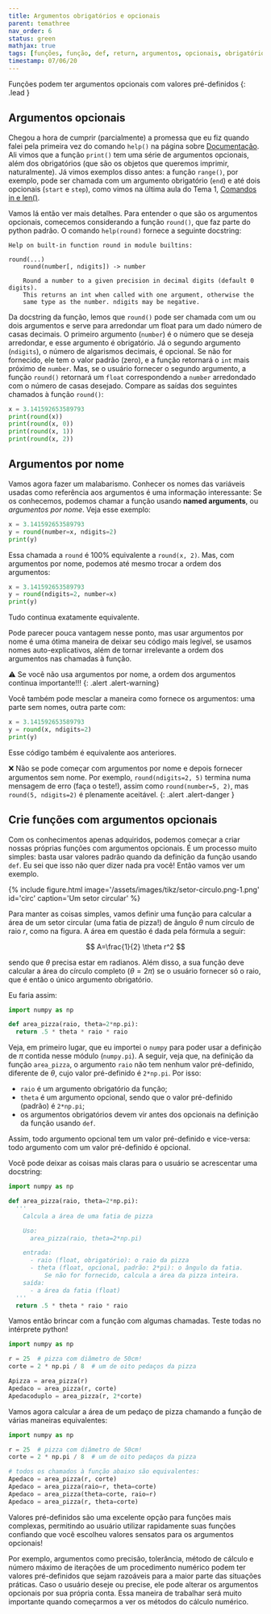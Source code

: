 ```yaml
---
title: Argumentos obrigatórios e opcionais
parent: temathree
nav_order: 6
status: green
mathjax: true
tags: [funções, função, def, return, argumentos, opcionais, obrigatórios, nome, pizza, tolerância, precisão, pre-definidos, padrão]
timestamp: 07/06/20
---
```


Funções podem ter argumentos opcionais com valores pré-definidos
{: .lead }

## Argumentos opcionais

Chegou a hora de cumprir (parcialmente) a promessa que eu fiz quando falei pela primeira vez do comando `help()` na página sobre [Documentação]({{site.baseurl}}/docs/tema3/02-documentacao.html). Ali vimos que a função `print()` tem uma série de argumentos opcionais, além dos obrigatórios (que são os objetos que queremos imprimir, naturalmente). Já vimos exemplos disso antes: a função `range()`, por exemplo, pode ser chamada com um argumento obrigatório (`end`) e até dois opcionais (`start` e `step`), como vimos na última aula do Tema 1, [Comandos in e len()]({{site.baseurl}}/docs/tema1/10-in-len.html).

Vamos lá então ver mais detalhes. Para entender o que são os argumentos opcionais, comecemos considerando a função `round()`, que faz parte do python padrão. O comando `help(round)` fornece a seguinte docstring:
```
Help on built-in function round in module builtins:

round(...)
    round(number[, ndigits]) -> number

    Round a number to a given precision in decimal digits (default 0 digits).
    This returns an int when called with one argument, otherwise the
    same type as the number. ndigits may be negative.
```
Da docstring da função, lemos que `round()` pode ser chamada com um ou dois argumentos e serve para arredondar um float para um dado número de casas decimais. O primeiro argumento (`number`) é o número que se deseja arredondar, e esse argumento é obrigatório. Já o segundo argumento (`ndigits`), o número de algarismos decimais, é opcional. Se não for fornecido, ele tem o valor padrão (zero), e a função retornará o `int` mais próximo de `number`. Mas, se o usuário fornecer o segundo argumento, a função `round()` retornará um `float` correspondendo a `number` arredondado com o número de casas desejado. Compare as saídas dos seguintes chamados à função `round()`:
```python
x = 3.141592653589793
print(round(x))
print(round(x, 0))
print(round(x, 1))
print(round(x, 2))
```

## Argumentos por nome

Vamos agora fazer um malabarismo. Conhecer os nomes das variáveis usadas como referência aos argumentos é uma informação interessante: Se os conhecemos, podemos chamar a função usando **named arguments**, ou *argumentos por nome*. Veja esse exemplo:
```python
x = 3.141592653589793
y = round(number=x, ndigits=2)
print(y)
```
Essa chamada a `round` é 100% equivalente a `round(x, 2)`. Mas, com argumentos por nome, podemos até mesmo trocar a ordem dos argumentos:
```python
x = 3.141592653589793
y = round(ndigits=2, number=x)
print(y)
```
Tudo continua exatamente equivalente.

Pode parecer pouca vantagem nesse ponto, mas usar argumentos por nome é uma ótima maneira de deixar seu código mais legível, se usamos nomes auto-explicativos, além de tornar irrelevante a ordem dos argumentos nas chamadas à função.

:warning: Se você não usa argumentos por nome, a ordem dos argumentos continua importante!!!
{: .alert .alert-warning}

Você também pode mesclar a maneira como fornece os argumentos: uma parte sem nomes, outra parte com:
```python
x = 3.141592653589793
y = round(x, ndigits=2)
print(y)
```
Esse código também é equivalente aos anteriores.

:x: Não se pode começar com argumentos por nome e depois fornecer argumentos sem nome. Por exemplo, `round(ndigits=2, 5)` termina numa mensagem de erro (faça o teste!), assim como `round(number=5, 2)`, mas `round(5, ndigits=2)` é plenamente aceitável.
{: .alert .alert-danger }

## Crie funções com argumentos opcionais

Com os conhecimentos apenas adquiridos, podemos começar a criar nossas próprias funções com argumentos opcionais. É um processo muito simples: basta usar valores padrão quando da definição da função usando `def`. Eu sei que isso não quer dizer nada pra você! Então vamos ver um exemplo.

<div class="col-md-3 float-right">
{% include figure.html image='/assets/images/tikz/setor-circulo.png-1.png' id='circ' caption='Um setor circular' %}
</div>

Para manter as coisas simples, vamos definir uma função para calcular a área de um setor circular (uma fatia de pizza!) de ângulo $\theta$ num círculo de raio $r$, como na figura. A área em questão é dada pela fórmula a seguir:

$$ A=\frac{1}{2} \theta r^2 $$

sendo que $\theta$ precisa estar em radianos. Além disso, a sua função deve calcular a área do círculo completo ($\theta=2\pi$) se o usuário fornecer só o raio, que é então o único argumento obrigatório.

Eu faria assim:
```python
import numpy as np

def area_pizza(raio, theta=2*np.pi):
  return .5 * theta * raio * raio
```

Veja, em primeiro lugar, que eu importei o `numpy` para poder usar a definição de $\pi$ contida nesse módulo (`numpy.pi`). A seguir, veja que, na definição da função `area_pizza`, o argumento `raio` não tem nenhum valor pré-definido, diferente de $\theta$, cujo valor pré-definido é `2*np.pi`. Por isso:
- `raio` é um argumento obrigatório da função;
- `theta` é um argumento opcional, sendo que o valor pré-definido (padrão) é `2*np.pi`;
- os argumentos obrigatórios devem vir antes dos opcionais na definição da função usando `def`.

Assim, todo argumento opcional tem um valor pré-definido e vice-versa: todo argumento com um valor pré-definido é opcional.

Você pode deixar as coisas mais claras para o usuário se acrescentar uma docstring:
```python
import numpy as np

def area_pizza(raio, theta=2*np.pi):
  '''
    Calcula a área de uma fatia de pizza

    Uso:
      area_pizza(raio, theta=2*np.pi)

    entrada:
      - raio (float, obrigatório): o raio da pizza
      - theta (float, opcional, padrão: 2*pi): o ângulo da fatia.
          Se não for fornecido, calcula a área da pizza inteira.
    saída:
      - a área da fatia (float)
  '''
  return .5 * theta * raio * raio
```

Vamos então brincar com a função com algumas chamadas. Teste todas no intérprete python!
```python
import numpy as np

r = 25  # pizza com diâmetro de 50cm!
corte = 2 * np.pi / 8  # um de oito pedaços da pizza

Apizza = area_pizza(r)
Apedaco = area_pizza(r, corte)
Apedacoduplo = area_pizza(r, 2*corte)
```

Vamos agora calcular a área de um pedaço de pizza chamando a função de várias maneiras equivalentes:
```python
import numpy as np

r = 25  # pizza com diâmetro de 50cm!
corte = 2 * np.pi / 8  # um de oito pedaços da pizza

# todos os chamados à função abaixo são equivalentes:
Apedaco = area_pizza(r, corte)
Apedaco = area_pizza(raio=r, theta=corte)
Apedaco = area_pizza(theta=corte, raio=r)
Apedaco = area_pizza(r, theta=corte)
```

Valores pré-definidos são uma excelente opção para funções mais complexas, permitindo ao usuário utilizar rapidamente suas funções confiando que você escolheu valores sensatos para os argumentos opcionais!

Por exemplo, argumentos como precisão, tolerância, método de cálculo e número máximo de iterações de um procedimento numérico podem ter valores pré-definidos que sejam razoáveis para a maior parte das situações práticas. Caso o usuário deseje ou precise, ele pode alterar os argumentos opcionais por sua própria conta. Essa maneira de trabalhar será muito importante quando começarmos a ver os métodos do cálculo numérico.
